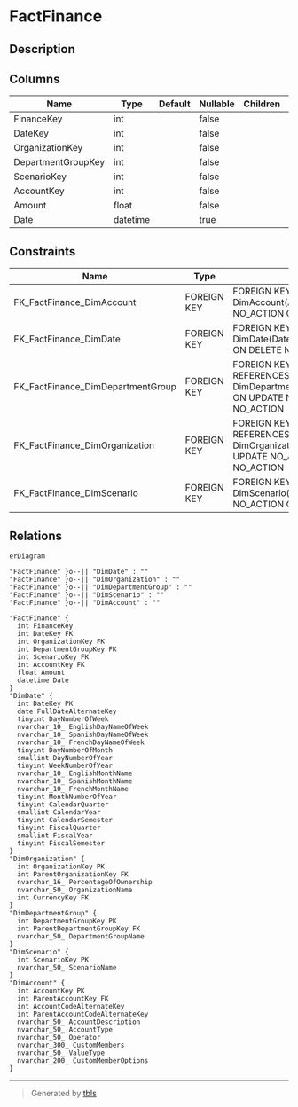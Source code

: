 # FactFinance

## Description

## Columns

| Name | Type | Default | Nullable | Children | Parents | Comment |
| ---- | ---- | ------- | -------- | -------- | ------- | ------- |
| FinanceKey | int |  | false |  |  |  |
| DateKey | int |  | false |  | [DimDate](DimDate.md) |  |
| OrganizationKey | int |  | false |  | [DimOrganization](DimOrganization.md) |  |
| DepartmentGroupKey | int |  | false |  | [DimDepartmentGroup](DimDepartmentGroup.md) |  |
| ScenarioKey | int |  | false |  | [DimScenario](DimScenario.md) |  |
| AccountKey | int |  | false |  | [DimAccount](DimAccount.md) |  |
| Amount | float |  | false |  |  |  |
| Date | datetime |  | true |  |  |  |

## Constraints

| Name | Type | Definition |
| ---- | ---- | ---------- |
| FK_FactFinance_DimAccount | FOREIGN KEY | FOREIGN KEY(AccountKey) REFERENCES DimAccount(AccountKey) ON UPDATE NO_ACTION ON DELETE NO_ACTION |
| FK_FactFinance_DimDate | FOREIGN KEY | FOREIGN KEY(DateKey) REFERENCES DimDate(DateKey) ON UPDATE NO_ACTION ON DELETE NO_ACTION |
| FK_FactFinance_DimDepartmentGroup | FOREIGN KEY | FOREIGN KEY(DepartmentGroupKey) REFERENCES DimDepartmentGroup(DepartmentGroupKey) ON UPDATE NO_ACTION ON DELETE NO_ACTION |
| FK_FactFinance_DimOrganization | FOREIGN KEY | FOREIGN KEY(OrganizationKey) REFERENCES DimOrganization(OrganizationKey) ON UPDATE NO_ACTION ON DELETE NO_ACTION |
| FK_FactFinance_DimScenario | FOREIGN KEY | FOREIGN KEY(ScenarioKey) REFERENCES DimScenario(ScenarioKey) ON UPDATE NO_ACTION ON DELETE NO_ACTION |

## Relations

```mermaid
erDiagram

"FactFinance" }o--|| "DimDate" : ""
"FactFinance" }o--|| "DimOrganization" : ""
"FactFinance" }o--|| "DimDepartmentGroup" : ""
"FactFinance" }o--|| "DimScenario" : ""
"FactFinance" }o--|| "DimAccount" : ""

"FactFinance" {
  int FinanceKey
  int DateKey FK
  int OrganizationKey FK
  int DepartmentGroupKey FK
  int ScenarioKey FK
  int AccountKey FK
  float Amount
  datetime Date
}
"DimDate" {
  int DateKey PK
  date FullDateAlternateKey
  tinyint DayNumberOfWeek
  nvarchar_10_ EnglishDayNameOfWeek
  nvarchar_10_ SpanishDayNameOfWeek
  nvarchar_10_ FrenchDayNameOfWeek
  tinyint DayNumberOfMonth
  smallint DayNumberOfYear
  tinyint WeekNumberOfYear
  nvarchar_10_ EnglishMonthName
  nvarchar_10_ SpanishMonthName
  nvarchar_10_ FrenchMonthName
  tinyint MonthNumberOfYear
  tinyint CalendarQuarter
  smallint CalendarYear
  tinyint CalendarSemester
  tinyint FiscalQuarter
  smallint FiscalYear
  tinyint FiscalSemester
}
"DimOrganization" {
  int OrganizationKey PK
  int ParentOrganizationKey FK
  nvarchar_16_ PercentageOfOwnership
  nvarchar_50_ OrganizationName
  int CurrencyKey FK
}
"DimDepartmentGroup" {
  int DepartmentGroupKey PK
  int ParentDepartmentGroupKey FK
  nvarchar_50_ DepartmentGroupName
}
"DimScenario" {
  int ScenarioKey PK
  nvarchar_50_ ScenarioName
}
"DimAccount" {
  int AccountKey PK
  int ParentAccountKey FK
  int AccountCodeAlternateKey
  int ParentAccountCodeAlternateKey
  nvarchar_50_ AccountDescription
  nvarchar_50_ AccountType
  nvarchar_50_ Operator
  nvarchar_300_ CustomMembers
  nvarchar_50_ ValueType
  nvarchar_200_ CustomMemberOptions
}
```

---

> Generated by [tbls](https://github.com/k1LoW/tbls)
